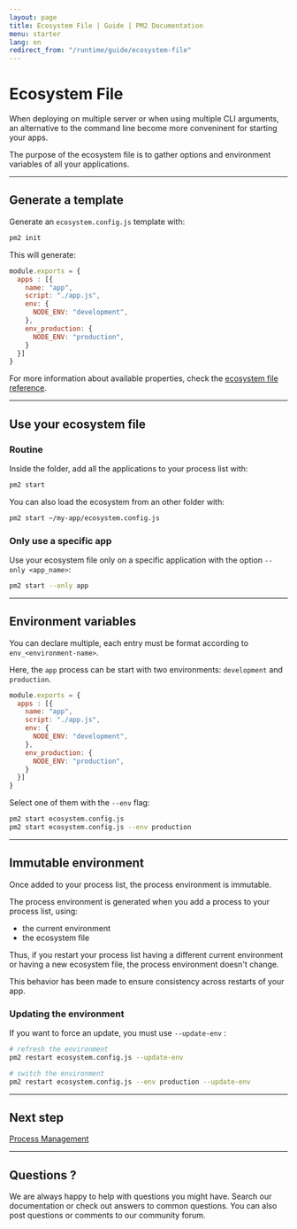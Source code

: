 ```yaml
---
layout: page
title: Ecosystem File | Guide | PM2 Documentation
menu: starter
lang: en
redirect_from: "/runtime/guide/ecosystem-file"
---
```


# Ecosystem File

When deploying on multiple server or when using multiple CLI arguments, an alternative to the command line become more conveninent for starting your apps.

The purpose of the ecosystem file is to gather options and environment variables of all your applications.

---

## Generate a template

Generate an `ecosystem.config.js` template with:

```bash
pm2 init
```

This will generate:

```javascript
module.exports = {
  apps : [{
    name: "app",
    script: "./app.js",
    env: {
      NODE_ENV: "development",
    },
    env_production: {
      NODE_ENV: "production",
    }
  }]
}
```

For more information about available properties, check the [ecosystem file reference]({{site.baseurl}}/runtime/references/ecosystem-file/).

---

## Use your ecosystem file

### Routine

Inside the folder, add all the applications to your process list with:

```bash
pm2 start
```

You can also load the ecosystem from an other folder with:

```bash
pm2 start ~/my-app/ecosystem.config.js
```

### Only use a specific app

Use your ecosystem file only on a specific application with the option `--only <app_name>`:

```bash
pm2 start --only app
```

---

## Environment variables

You can declare multiple, each entry must be format according to `env_<environment-name>`.

Here, the `app` process can be start with two environments: `development` and `production`.

```javascript
module.exports = {
  apps : [{
    name: "app",
    script: "./app.js",
    env: {
      NODE_ENV: "development",
    },
    env_production: {
      NODE_ENV: "production",
    }
  }]
}
```

Select one of them with the `--env` flag:

```bash
pm2 start ecosystem.config.js
pm2 start ecosystem.config.js --env production
```

---

## Immutable environment

Once added to your process list, the process environment is immutable.

The process environment is generated when you add a process to your process list, using:
- the current environment
- the ecosystem file

Thus, if you restart your process list having a different current environment or having a new ecosystem file, the process environment doesn't change.

This behavior has been made to ensure consistency across restarts of your app.

### Updating the environment

If you want to force an update, you must use `--update-env` :

```bash
# refresh the environment
pm2 restart ecosystem.config.js --update-env

# switch the environment
pm2 restart ecosystem.config.js --env production --update-env
```

---

## Next step

[Process Management]({{site.baseurl}}/runtime/guide/process-management/)

---

## Questions ?

We are always happy to help with questions you might have. Search our documentation or check out answers to common questions. You can also post questions or comments to our community forum.
